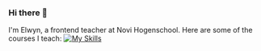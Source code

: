 ### Hi there 👋

I'm Elwyn, a frontend teacher at Novi Hogenschool. Here are some of the courses I teach:
[![My Skills](https://skillicons.dev/icons?i=js,html,css,js,react,figma)](https://skillicons.dev)

<!--
**elwyn-de-neve/elwyn-de-neve** is a ✨ _special_ ✨ repository because its `README.md` (this file) appears on your GitHub profile.

Here are some ideas to get you started:

- 🔭 I’m currently working on ...
- 🌱 I’m currently learning ...
- 👯 I’m looking to collaborate on ...
- 🤔 I’m looking for help with ...
- 💬 Ask me about ...
- 📫 How to reach me: ...
- 😄 Pronouns: ...
- ⚡ Fun fact: ...
-->

